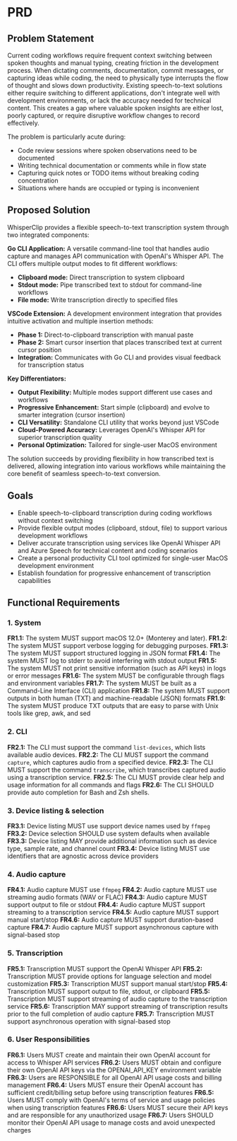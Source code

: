 # PRD

## Problem Statement

Current coding workflows require frequent context switching between spoken thoughts and manual typing, creating friction in the development process. When dictating comments, documentation, commit messages, or capturing ideas while coding, the need to physically type interrupts the flow of thought and slows down productivity. Existing speech-to-text solutions either require switching to different applications, don't integrate well with development environments, or lack the accuracy needed for technical content. This creates a gap where valuable spoken insights are either lost, poorly captured, or require disruptive workflow changes to record effectively.

The problem is particularly acute during:
- Code review sessions where spoken observations need to be documented
- Writing technical documentation or comments while in flow state
- Capturing quick notes or TODO items without breaking coding concentration
- Situations where hands are occupied or typing is inconvenient

## Proposed Solution

WhisperClip provides a flexible speech-to-text transcription system through two integrated components:

**Go CLI Application:** A versatile command-line tool that handles audio capture and manages API communication with OpenAI's Whisper API. The CLI offers multiple output modes to fit different workflows:

- **Clipboard mode:** Direct transcription to system clipboard
- **Stdout mode:** Pipe transcribed text to stdout for command-line workflows
- **File mode:** Write transcription directly to specified files

**VSCode Extension:** A development environment integration that provides intuitive activation and multiple insertion methods:

- **Phase 1:** Direct-to-clipboard transcription with manual paste
- **Phase 2:** Smart cursor insertion that places transcribed text at current cursor position
- **Integration:** Communicates with Go CLI and provides visual feedback for transcription status

**Key Differentiators:**

- **Output Flexibility:** Multiple modes support different use cases and workflows
- **Progressive Enhancement:** Start simple (clipboard) and evolve to smarter integration (cursor insertion)
- **CLI Versatility:** Standalone CLI utility that works beyond just VSCode
- **Cloud-Powered Accuracy:** Leverages OpenAI's Whisper API for superior transcription quality
- **Personal Optimization:** Tailored for single-user MacOS environment

The solution succeeds by providing flexibility in how transcribed text is delivered, allowing integration into various workflows while maintaining the core benefit of seamless speech-to-text conversion.

## Goals

- Enable speech-to-clipboard transcription during coding workflows without context switching
- Provide flexible output modes (clipboard, stdout, file) to support various development workflows
- Deliver accurate transcription using services like OpenAI Whisper API and Azure Speech for technical content and coding scenarios
- Create a personal productivity CLI tool optimized for single-user MacOS development environment
- Establish foundation for progressive enhancement of transcription capabilities

## Functional Requirements

### 1. System

**FR1.1:** The system MUST support macOS 12.0+ (Monterey and later).
**FR1.2:** The system MUST support verbose logging for debugging purposes.
**FR1.3:** The system MUST support structured logging in JSON format
**FR1.4:** The system MUST log to stderr to avoid interfering with stdout output
**FR1.5:** The system MUST not print sensitive information (such as API keys) in logs or error messages
**FR1.6:** The system MUST be configurable through flags and environment variables
**FR1.7:** The system MUST be built as a Command-Line Interface (CLI) application
**FR1.8:** The system MUST support outputs in both human (TXT) and machine-readable (JSON) formats
**FR1.9:** The system MUST produce TXT outputs that are easy to parse with Unix tools like grep, awk, and sed

### 2. CLI

**FR2.1:** The CLI must support the command `list-devices`, which lists available audio devices.
**FR2.2:** The CLI MUST support the command `capture`, which captures audio from a specified device.
**FR2.3:** The CLI MUST support the command `transcribe`, which transcribes captured audio using a transcription service.
**FR2.5:** The CLI MUST provide clear help and usage information for all commands and flags
**FR2.6:** The CLI SHOULD provide auto completion for Bash and Zsh shells.

### 3. Device listing & selection

**FR3.1:** Device listing MUST use support device names used by `ffmpeg`
**FR3.2:** Device selection SHOULD use system defaults when available
**FR3.3:** Device listing MAY provide additional information such as device type, sample rate, and channel count
**FR3.4:** Device listing MUST use identifiers that are agnostic across device providers

### 4. Audio capture

**FR4.1:** Audio capture MUST use `ffmpeg`
**FR4.2:** Audio capture MUST use streaming audio formats (WAV or FLAC)
**FR4.3:** Audio capture MUST support output to file or stdout
**FR4.4:** Audio capture MUST support streaming to a transcription service
**FR4.5:** Audio capture MUST support manual start/stop
**FR4.6:** Audio capture MUST support duration-based capture
**FR4.7:** Audio capture MUST support asynchronous capture with signal-based stop

### 5. Transcription

**FR5.1:** Transcription MUST support the OpenAI Whisper API
**FR5.2:** Transcription MUST provide options for language selection and model customization
**FR5.3:** Transcription MUST support manual start/stop
**FR5.4:** Transcription MUST support output to file, stdout, or clipboard
**FR5.5:** Transcription MUST support streaming of audio capture to the transcription service
**FR5.6:** Transcription MAY support streaming of transcription results prior to the full completion of audio capture
**FR5.7:** Transcription MUST support asynchronous operation with signal-based stop

### 6. User Responsibilities

**FR6.1:** Users MUST create and maintain their own OpenAI account for access to Whisper API services
**FR6.2:** Users MUST obtain and configure their own OpenAI API keys via the OPENAI_API_KEY environment variable
**FR6.3:** Users are RESPONSIBLE for all OpenAI API usage costs and billing management
**FR6.4:** Users MUST ensure their OpenAI account has sufficient credit/billing setup before using transcription features
**FR6.5:** Users MUST comply with OpenAI's terms of service and usage policies when using transcription features
**FR6.6:** Users MUST secure their API keys and are responsible for any unauthorized usage
**FR6.7:** Users SHOULD monitor their OpenAI API usage to manage costs and avoid unexpected charges
